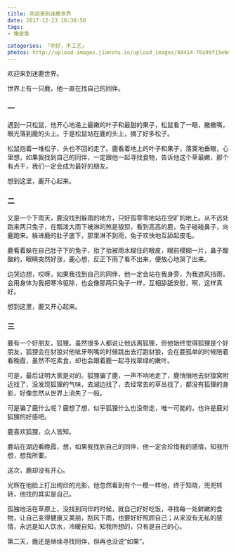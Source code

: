 ```yaml
---
title: 欢迎来到迷鹿世界
date: 2017-12-23 16:38:58
tags: 
- 橡皮章

categories: 「你好，手工艺」
photos: http://upload-images.jianshu.io/upload_images/48414-76a99f15e663ab3c.jpg?imageMogr2/auto-orient/strip%7CimageView2/2/w/1240
---
```


欢迎来到迷鹿世界。

世界上有一只鹿，他一直在找自己的同伴。

### 一

遇到一只松鼠，他开心地递上最嫩的叶子和最甜的果子，松鼠看了一眼，撇撇嘴，眼光落到鹿的头上。于是松鼠站在鹿的头上，摘了好多松子。

松鼠抱着一堆松子，头也不回的走了。鹿看着地上的叶子和果子，落寞地垂眼，心里想，如果我找到自己的同伴，一定跟他一起寻找食物，告诉他这个草最嫩，那个有点干，我们一定会成为最好的朋友。

想到这里，鹿开心起来。

### 二

又是一个下雨天，鹿没找到躲雨的地方，只好孤零零地站在空旷的地上。从不远处跑来两只兔子，在瓢泼大雨下被淋的煞是狼狈，看到高高的鹿，兔子碰碰鼻子，向鹿跑来。躲进鹿的肚子底下，那里淋不到雨，兔子欢快地互舔起皮毛。

鹿看着躲在自己肚子下的兔子，抬了抬被雨水糊住的眼皮，眼前模糊一片，鼻子酸酸的，眼睛突然好涨，鹿心想，反正下雨了看不出来，便放心地哭了出来。

边哭边想，哎呀，如果我找到自己的同伴，他一定会站在我身旁，为我遮风挡雨，会用身体为我把寒冷驱除，也会像那两只兔子一样，互相舔舐安慰，啊，这样真好。

想到这里，鹿又开心起来。

### 三

鹿有一个好朋友，狐狸。虽然很多人都说让他远离狐狸，但他始终觉得狐狸是个好朋友，狐狸会在豺狼对他呲牙咧嘴的时候跳出去打跑豺狼，会在鹿孤单的时候陪着看晚霞，虽然不吃素食，却也会跟着鹿一起寻找翠绿的嫩叶。

可是，最后证明大家是对的。狐狸骗了鹿，一声不响地走了，鹿悄悄地去豺狼窝附近找了，没发现狐狸的气味，去湖边找了，去经常去的草丛找了，都没有狐狸的身影，好像忽然从世界上消失了一般。

可是骗了鹿什么呢？鹿想了想，似乎狐狸什么也没带走，唯一可能的，也许是鹿对狐狸的好感吧。

鹿喜欢狐狸，众人皆知。

鹿站在湖边看晚霞，想，如果我找到自己的同伴，他一定会珍惜我的感情，知我所想，想我所要。

这次，鹿却没有开心。

光辉在他脸上打出绚烂的光影，他忽然看到有个一模一样他，终于知晓，兜兜转转，他找的其实是自己。

孤独地活在草原上，没找到同伴的时候，就自己好好吃饭，寻找每一处鲜嫩的食物，让自己变得健康又美丽，刮风下雨，也要好好照顾自己；从来没有无私的感情，永远是如人饮水，冷暖自知，知我所想的，只有是自己的心。

第二天，鹿还是继续寻找同伴，但再也没说“如果”。